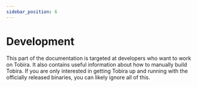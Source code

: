 ```yaml
---
sidebar_position: 6
---
```


# Development

This part of the documentation is targeted at developers who want to work on Tobira.
It also contains useful information about how to manually build Tobira.
If you are only interested in getting Tobira up and running with the officially released binaries, you can likely ignore all of this.
